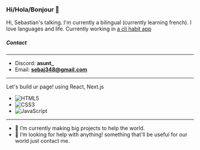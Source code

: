 ### Hi/Hola/Bonjour 👋
 
Hi, Sebastian's talking. I'm currently a bilingual (currently learning french). I love languages and life.
Currently working in [a cli habit app](https://github.com/Asunt70/habits-py)

##### Contact
---
- Discord: **asunt_**
- Email: **sebaj348@gmail.com**

---
Let's build ur page! using React, Next.js
- ![HTML5](https://img.shields.io/badge/html5-%23E34F26.svg?style=for-the-badge&logo=html5&logoColor=white)
- ![CSS3](https://img.shields.io/badge/css3-%231572B6.svg?style=for-the-badge&logo=css3&logoColor=white)
- ![JavaScript](https://img.shields.io/badge/javascript-%23323330.svg?style=for-the-badge&logo=javascript&logoColor=%23F7DF1E)

---
- 🔭 I’m currently making big projects to help the world.
- 🤔 I’m looking for help with anything! something that'll be useful for our world just contact me.

